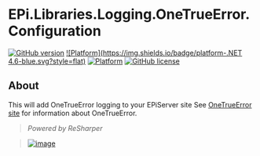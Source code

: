 # EPi.Libraries.Logging.OneTrueError.Configuration

[![GitHub version](https://badge.fury.io/gh/jstemerdink%2FEPi.Libraries.Logging.OneTrueError.svg)](http://badge.fury.io/gh/jstemerdink%2FEPi.Libraries.Logging.OneTrueError)
[![Platform](https://img.shields.io/badge/platform-.NET 4.6-blue.svg?style=flat)](https://msdn.microsoft.com/en-us/library/w0x726c2%28v=vs.110%29.aspx)
[![Platform](https://img.shields.io/badge/EPiServer-%2010.0.1-orange.svg?style=flat)](http://world.episerver.com/cms/)
[![GitHub license](https://img.shields.io/badge/license-MIT%20license-blue.svg?style=flat)](LICENSE)

## About
This will add OneTrueError logging to your EPiServer site
See [OneTrueError site](http://onetrueerror.com/) for information about OneTrueError.

> *Powered by ReSharper*

> [![image](http://resources.jetbrains.com/assets/media/open-graph/jetbrains_250x250.png)](http://jetbrains.com)

